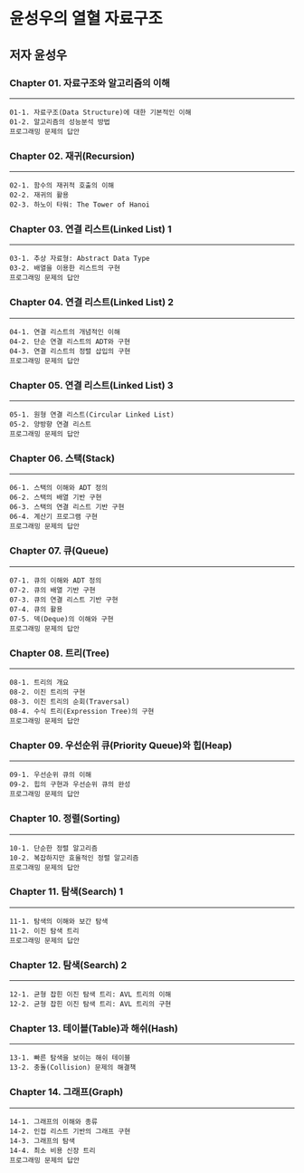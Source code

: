 윤성우의 열혈 자료구조
=====================
저자 윤성우
-----------
### Chapter 01. 자료구조와 알고리즘의 이해
- - -
```
01-1. 자료구조(Data Structure)에 대한 기본적인 이해
01-2. 알고리즘의 성능분석 방법
프로그래밍 문제의 답안
```

### Chapter 02. 재귀(Recursion)
- - -
```
02-1. 함수의 재귀적 호출의 이해
02-2. 재귀의 활용
02-3. 하노이 타워: The Tower of Hanoi
```

### Chapter 03. 연결 리스트(Linked List) 1
- - -
```
03-1. 추상 자료형: Abstract Data Type
03-2. 배열을 이용한 리스트의 구현
프로그래밍 문제의 답안
```

### Chapter 04. 연결 리스트(Linked List) 2
- - -
```
04-1. 연결 리스트의 개념적인 이해
04-2. 단순 연결 리스트의 ADT와 구현
04-3. 연결 리스트의 정렬 삽입의 구현
프로그래밍 문제의 답안
```

### Chapter 05. 연결 리스트(Linked List) 3
- - -
```
05-1. 원형 연결 리스트(Circular Linked List)
05-2. 양방향 연결 리스트
프로그래밍 문제의 답안
```

### Chapter 06. 스택(Stack)
- - -
```
06-1. 스택의 이해와 ADT 정의
06-2. 스택의 배열 기반 구현
06-3. 스택의 연결 리스트 기반 구현
06-4. 계산기 프로그램 구현
프로그래밍 문제의 답안
```

### Chapter 07. 큐(Queue)
- - -
```
07-1. 큐의 이해와 ADT 정의
07-2. 큐의 배열 기반 구현
07-3. 큐의 연결 리스트 기반 구현
07-4. 큐의 활용
07-5. 덱(Deque)의 이해와 구현
프로그래밍 문제의 답안
```

### Chapter 08. 트리(Tree)
- - -
```
08-1. 트리의 개요
08-2. 이진 트리의 구현
08-3. 이진 트리의 순회(Traversal)
08-4. 수식 트리(Expression Tree)의 구현
프로그래밍 문제의 답안
```

### Chapter 09. 우선순위 큐(Priority Queue)와 힙(Heap)
- - -
```
09-1. 우선순위 큐의 이해
09-2. 힙의 구현과 우선순위 큐의 완성
프로그래밍 문제의 답안
```

### Chapter 10. 정렬(Sorting)
- - -
```
10-1. 단순한 정렬 알고리즘
10-2. 복잡하지만 효율적인 정렬 알고리즘
프로그래밍 문제의 답안
```

### Chapter 11. 탐색(Search) 1
- - -
```
11-1. 탐색의 이해와 보간 탐색
11-2. 이진 탐색 트리
프로그래밍 문제의 답안
```

### Chapter 12. 탐색(Search) 2
- - -
```
12-1. 균형 잡힌 이진 탐색 트리: AVL 트리의 이해
12-2. 균형 잡힌 이진 탐색 트리: AVL 트리의 구현
```

### Chapter 13. 테이블(Table)과 해쉬(Hash)
- - -
```
13-1. 빠른 탐색을 보이는 해쉬 테이블
13-2. 충돌(Collision) 문제의 해결책
```

### Chapter 14. 그래프(Graph)
- - -
```
14-1. 그래프의 이해와 종류
14-2. 인접 리스트 기반의 그래프 구현
14-3. 그래프의 탐색
14-4. 최소 비용 신장 트리
프로그래밍 문제의 답안
```

